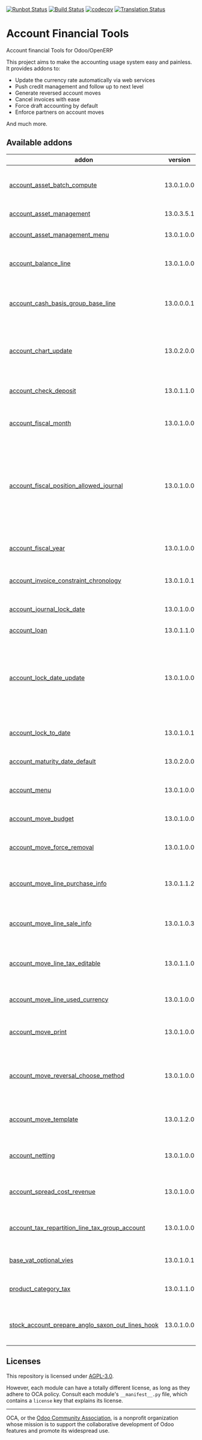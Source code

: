 [![Runbot Status](https://runbot.odoo-community.org/runbot/badge/flat/92/13.0.svg)](https://runbot.odoo-community.org/runbot/repo/github-com-oca-account-financial-tools-92)
[![Build Status](https://travis-ci.com/OCA/account-financial-tools.svg?branch=13.0)](https://travis-ci.com/OCA/account-financial-tools)
[![codecov](https://codecov.io/gh/OCA/account-financial-tools/branch/13.0/graph/badge.svg)](https://codecov.io/gh/OCA/account-financial-tools)
[![Translation Status](https://translation.odoo-community.org/widgets/account-financial-tools-13-0/-/svg-badge.svg)](https://translation.odoo-community.org/engage/account-financial-tools-13-0/?utm_source=widget)

<!-- /!\ do not modify above this line -->

# Account Financial Tools

Account financial Tools for Odoo/OpenERP

This project aims to make the accounting usage system easy and painless.
It provides addons to:

 - Update the currency rate automatically via web services
 - Push credit management and follow up to next level
 - Generate reversed account moves
 - Cancel invoices with ease
 - Force draft accounting by default
 - Enforce partners on account moves

And much more.

<!-- /!\ do not modify below this line -->

<!-- prettier-ignore-start -->

[//]: # (addons)

Available addons
----------------
addon | version | maintainers | summary
--- | --- | --- | ---
[account_asset_batch_compute](account_asset_batch_compute/) | 13.0.1.0.0 |  | Add the possibility to compute assets in batch
[account_asset_management](account_asset_management/) | 13.0.3.5.1 |  | Assets Management
[account_asset_management_menu](account_asset_management_menu/) | 13.0.1.0.0 |  | Assets Management Menu
[account_balance_line](account_balance_line/) | 13.0.1.0.0 |  | Display balance totals in move line view
[account_cash_basis_group_base_line](account_cash_basis_group_base_line/) | 13.0.0.0.1 |  | Compacting the creation of Journal Lines for CABA base lines.
[account_chart_update](account_chart_update/) | 13.0.2.0.0 |  | Wizard to update a company's account chart from a template
[account_check_deposit](account_check_deposit/) | 13.0.1.1.0 |  | Manage deposit of checks to the bank
[account_fiscal_month](account_fiscal_month/) | 13.0.1.0.0 |  | Provide a fiscal month date range type
[account_fiscal_position_allowed_journal](account_fiscal_position_allowed_journal/) | 13.0.1.0.0 | [![ThomasBinsfeld](https://github.com/ThomasBinsfeld.png?size=30px)](https://github.com/ThomasBinsfeld) | Allow defining allowed journals on fiscal positions. Related invoices can only use one of the allowed journals on the fiscal position.
[account_fiscal_year](account_fiscal_year/) | 13.0.1.0.0 | [![eLBati](https://github.com/eLBati.png?size=30px)](https://github.com/eLBati) | Create a menu for Account Fiscal Year
[account_invoice_constraint_chronology](account_invoice_constraint_chronology/) | 13.0.1.0.1 |  | Account Invoice Constraint Chronology
[account_journal_lock_date](account_journal_lock_date/) | 13.0.1.0.0 |  | Lock each journal independently
[account_loan](account_loan/) | 13.0.1.1.0 |  | Account Loan management
[account_lock_date_update](account_lock_date_update/) | 13.0.1.0.0 |  | Allow an Account adviser to update locking date without having access to all technical settings
[account_lock_to_date](account_lock_to_date/) | 13.0.1.0.1 |  | Allows to set an account lock date in the future.
[account_maturity_date_default](account_maturity_date_default/) | 13.0.2.0.0 | [![victoralmau](https://github.com/victoralmau.png?size=30px)](https://github.com/victoralmau) | Account Maturity Date Default
[account_menu](account_menu/) | 13.0.1.0.0 |  | Adds missing menu entries for Account module
[account_move_budget](account_move_budget/) | 13.0.1.0.0 |  | Create Accounting Budgets
[account_move_force_removal](account_move_force_removal/) | 13.0.1.0.0 |  | Allow force removal account moves
[account_move_line_purchase_info](account_move_line_purchase_info/) | 13.0.1.1.2 |  | Introduces the purchase order line to the journal items
[account_move_line_sale_info](account_move_line_sale_info/) | 13.0.1.0.3 |  | Introduces the purchase order line to the journal items
[account_move_line_tax_editable](account_move_line_tax_editable/) | 13.0.1.1.0 |  | Allows to edit taxes on non-posted account move lines
[account_move_line_used_currency](account_move_line_used_currency/) | 13.0.1.0.0 |  | Account Move Line Amount Currency
[account_move_print](account_move_print/) | 13.0.1.0.0 | [![JordiBForgeFlow](https://github.com/JordiBForgeFlow.png?size=30px)](https://github.com/JordiBForgeFlow) | Adds the option to print Journal Entries
[account_move_reversal_choose_method](account_move_reversal_choose_method/) | 13.0.1.0.0 |  | Let's choose the Credit Method when adding a credit note to a journal entry.
[account_move_template](account_move_template/) | 13.0.1.2.0 |  | Templates for recurring Journal Entries
[account_netting](account_netting/) | 13.0.1.0.0 |  | Compensate AR/AP accounts from the same partner
[account_spread_cost_revenue](account_spread_cost_revenue/) | 13.0.1.0.0 | [![astirpe](https://github.com/astirpe.png?size=30px)](https://github.com/astirpe) | Spread costs and revenues over a custom period
[account_tax_repartition_line_tax_group_account](account_tax_repartition_line_tax_group_account/) | 13.0.1.0.0 |  | Set a default account from tax group to tax repartition lines
[base_vat_optional_vies](base_vat_optional_vies/) | 13.0.1.0.1 |  | Optional validation of VAT via VIES
[product_category_tax](product_category_tax/) | 13.0.1.1.0 |  | Configure taxes in the product category
[stock_account_prepare_anglo_saxon_out_lines_hook](stock_account_prepare_anglo_saxon_out_lines_hook/) | 13.0.1.0.0 |  | Modify when and how anglo saxon journal items are created

[//]: # (end addons)

<!-- prettier-ignore-end -->

## Licenses

This repository is licensed under [AGPL-3.0](LICENSE).

However, each module can have a totally different license, as long as they adhere to OCA
policy. Consult each module's `__manifest__.py` file, which contains a `license` key
that explains its license.

----

OCA, or the [Odoo Community Association](http://odoo-community.org/), is a nonprofit
organization whose mission is to support the collaborative development of Odoo features
and promote its widespread use.
